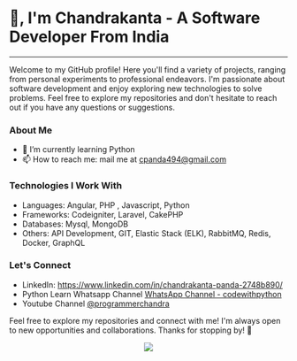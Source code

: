 # 👋, I'm Chandrakanta - A Software Developer From India

_____

Welcome to my GitHub profile! Here you'll find a variety of projects, ranging from personal experiments to professional endeavors. I'm passionate about software development and enjoy exploring new technologies to solve problems. Feel free to explore my repositories and don't hesitate to reach out if you have any questions or suggestions.

### About Me
- 🌱 I’m currently learning Python
- 📫 How to reach me: mail me at cpanda494@gmail.com

### Technologies I Work With
- Languages: Angular, PHP , Javascript, Python
- Frameworks: Codeigniter, Laravel, CakePHP 
- Databases: Mysql, MongoDB
- Others: API Development, GIT, Elastic Stack (ELK), RabbitMQ, Redis, Docker, GraphQL

### Let's Connect
- LinkedIn: https://www.linkedin.com/in/chandrakanta-panda-2748b890/
- Python Learn Whatsapp Channel [WhatsApp Channel - codewithpython](https://whatsapp.com/channel/0029Vb5urw8K0IBbTQ8NH53b)
- Youtube Channel [@programmerchandra](https://www.youtube.com/@programmerchandra)

Feel free to explore my repositories and connect with me! I'm always open to new opportunities and collaborations. Thanks for stopping by! 🚀


<div align="center">

[![](https://visitcount.itsvg.in/api?id=chandrakantapanda&label=Profile%20Views&color=0&icon=0&pretty=false)](https://visitcount.itsvg.in)

</div>
